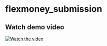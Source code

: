 ﻿# flexmoney_submission


## Watch demo video
[![Watch the video](https://i.postimg.cc/zvwgQLNg/photofunny-net.jpg)](https://www.youtube.com/watch?v=uc_ZqWY1o4g)

